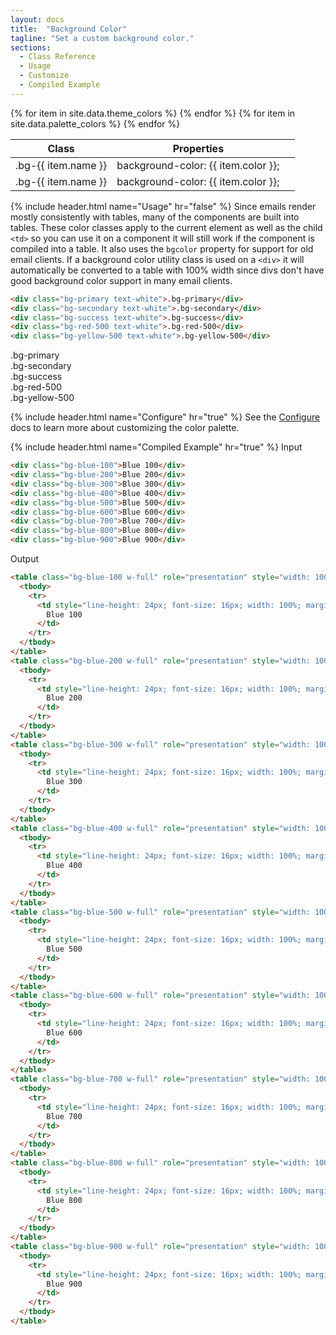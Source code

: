 ```yaml
---
layout: docs
title:  "Background Color"
tagline: "Set a custom background color."
sections:
  - Class Reference
  - Usage
  - Customize
  - Compiled Example
---
```

<a class="anchor" name="class-reference"></a>
<div class="table-utilities">
  <table class="table">
    <thead>
      <tr>
        <th>Class</th>
        <th>Properties</th>
        <th></th>
      </tr>
    </thead>
    <tbody>
      {% for item in site.data.theme_colors %}
        <tr><td class="class">.bg-{{ item.name }}</td><td class="css">background-color: {{ item.color }};</td><td style="background-color: {{ item.color  }};"></td></tr>
      {% endfor %}
      {% for item in site.data.palette_colors %}
        <tr><td class="class">.bg-{{ item.name }}</td><td class="css">background-color: {{ item.color }};</td><td style="background-color: {{ item.color  }};"></td></tr>
      {% endfor %}
    </tbody>
  </table>
</div>


{% include header.html name="Usage" hr="false" %}
Since emails render mostly consistently with tables, many of the components are built into tables. These color classes apply to the current element as well as the child `<td>` so you can use it on a component it will still work if the component is compiled into a table. It also uses the `bgcolor` property for support for old email clients. If a background color utility class is used on a `<div>` it will automatically be converted to a table with 100% width since divs don't have good background color support in many email clients.
```html
<div class="bg-primary text-white">.bg-primary</div>
<div class="bg-secondary text-white">.bg-secondary</div>
<div class="bg-success text-white">.bg-success</div>
<div class="bg-red-500 text-white">.bg-red-500</div>
<div class="bg-yellow-500 text-white">.bg-yellow-500</div>
```

<div class="bg-primary text-white">.bg-primary</div>
<div class="bg-secondary text-white">.bg-secondary</div>
<div class="bg-success text-white">.bg-success</div>
<div class="bg-danger text-white">.bg-red-500</div>
<div class="bg-warning text-white">.bg-yellow-500</div>

{% include header.html name="Configure" hr="true" %}
See the [Configure](/docs/configure) docs to learn more about customizing the color palette.

{% include header.html name="Compiled Example" hr="true" %}
<span class="badge rounded-pill badge-input">Input</span>
```html
<div class="bg-blue-100">Blue 100</div>
<div class="bg-blue-200">Blue 200</div>
<div class="bg-blue-300">Blue 300</div>
<div class="bg-blue-400">Blue 400</div>
<div class="bg-blue-500">Blue 500</div>
<div class="bg-blue-600">Blue 600</div>
<div class="bg-blue-700">Blue 700</div>
<div class="bg-blue-800">Blue 800</div>
<div class="bg-blue-900">Blue 900</div>
```

<span class="badge rounded-pill badge-output">Output</span>
```html
<table class="bg-blue-100 w-full" role="presentation" style="width: 100%;" bgcolor="#cfe2ff" width="100%">
  <tbody>
    <tr>
      <td style="line-height: 24px; font-size: 16px; width: 100%; margin: 0;" align="left" bgcolor="#cfe2ff" width="100%">
        Blue 100
      </td>
    </tr>
  </tbody>
</table>
<table class="bg-blue-200 w-full" role="presentation" style="width: 100%;" bgcolor="#9ec5fe" width="100%">
  <tbody>
    <tr>
      <td style="line-height: 24px; font-size: 16px; width: 100%; margin: 0;" align="left" bgcolor="#9ec5fe" width="100%">
        Blue 200
      </td>
    </tr>
  </tbody>
</table>
<table class="bg-blue-300 w-full" role="presentation" style="width: 100%;" bgcolor="#6ea8fe" width="100%">
  <tbody>
    <tr>
      <td style="line-height: 24px; font-size: 16px; width: 100%; margin: 0;" align="left" bgcolor="#6ea8fe" width="100%">
        Blue 300
      </td>
    </tr>
  </tbody>
</table>
<table class="bg-blue-400 w-full" role="presentation" style="width: 100%;" bgcolor="#3d8bfd" width="100%">
  <tbody>
    <tr>
      <td style="line-height: 24px; font-size: 16px; width: 100%; margin: 0;" align="left" bgcolor="#3d8bfd" width="100%">
        Blue 400
      </td>
    </tr>
  </tbody>
</table>
<table class="bg-blue-500 w-full" role="presentation" style="width: 100%;" bgcolor="#0d6efd" width="100%">
  <tbody>
    <tr>
      <td style="line-height: 24px; font-size: 16px; width: 100%; margin: 0;" align="left" bgcolor="#0d6efd" width="100%">
        Blue 500
      </td>
    </tr>
  </tbody>
</table>
<table class="bg-blue-600 w-full" role="presentation" style="width: 100%;" bgcolor="#0a58ca" width="100%">
  <tbody>
    <tr>
      <td style="line-height: 24px; font-size: 16px; width: 100%; margin: 0;" align="left" bgcolor="#0a58ca" width="100%">
        Blue 600
      </td>
    </tr>
  </tbody>
</table>
<table class="bg-blue-700 w-full" role="presentation" style="width: 100%;" bgcolor="#084298" width="100%">
  <tbody>
    <tr>
      <td style="line-height: 24px; font-size: 16px; width: 100%; margin: 0;" align="left" bgcolor="#084298" width="100%">
        Blue 700
      </td>
    </tr>
  </tbody>
</table>
<table class="bg-blue-800 w-full" role="presentation" style="width: 100%;" bgcolor="#052c65" width="100%">
  <tbody>
    <tr>
      <td style="line-height: 24px; font-size: 16px; width: 100%; margin: 0;" align="left" bgcolor="#052c65" width="100%">
        Blue 800
      </td>
    </tr>
  </tbody>
</table>
<table class="bg-blue-900 w-full" role="presentation" style="width: 100%;" bgcolor="#031633" width="100%">
  <tbody>
    <tr>
      <td style="line-height: 24px; font-size: 16px; width: 100%; margin: 0;" align="left" bgcolor="#031633" width="100%">
        Blue 900
      </td>
    </tr>
  </tbody>
</table>
```
